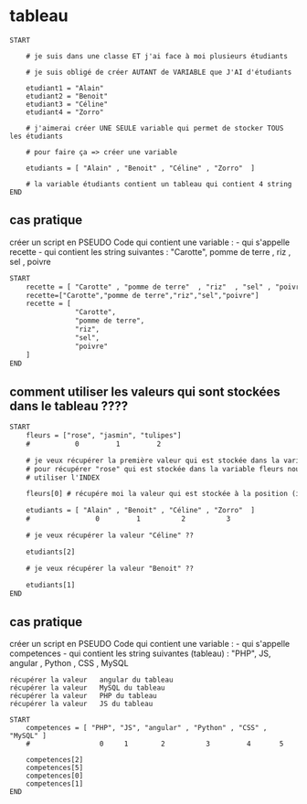 # tableau 

```
START

    # je suis dans une classe ET j'ai face à moi plusieurs étudiants
    
    # je suis obligé de créer AUTANT de VARIABLE que J'AI d'étudiants

    etudiant1 = "Alain"
    etudiant2 = "Benoit"
    etudiant3 = "Céline"
    etudiant4 = "Zorro"

    # j'aimerai créer UNE SEULE variable qui permet de stocker TOUS les étudiants 
    
    # pour faire ça => créer une variable 

    etudiants = [ "Alain" , "Benoit" , "Céline" , "Zorro"  ]

    # la variable étudiants contient un tableau qui contient 4 string 
END
```

## cas pratique

créer un script en PSEUDO Code qui contient une variable  :
    - qui s'appelle recette 
    - qui contient les string suivantes : "Carotte", pomme de terre , riz , sel , poivre  
   <!--  - 
    - céleri -->

```txt
START
    recette = [ "Carotte" , "pomme de terre"  , "riz"  , "sel" , "poivre"]
    recette=["Carotte","pomme de terre","riz","sel","poivre"]
    recette = [
                "Carotte",
                "pomme de terre",
                "riz",
                "sel",
                "poivre"
    ]
END
```

## comment utiliser les valeurs qui sont stockées dans le tableau  ????

```txt
START
    fleurs = ["rose", "jasmin", "tulipes"]
    #           0         1         2 

    # je veux récupérer la première valeur qui est stockée dans la variable fleurs qui est un tableau
    # pour récupérer "rose" qui est stockée dans la variable fleurs nous allons utiliser la POSITION de la valeur dans le tableau 
    # utiliser l'INDEX

    fleurs[0] # récupére moi la valeur qui est stockée à la position (index) 0 dans la variable fleurs (qui est tableau) 

    etudiants = [ "Alain" , "Benoit" , "Céline" , "Zorro"  ]
    #                0         1          2          3

    # je veux récupérer la valeur "Céline" ??

    etudiants[2]

    # je veux récupérer la valeur "Benoit" ??

    etudiants[1]
END
```


## cas pratique

créer un script en PSEUDO Code qui contient une variable  :
    - qui s'appelle competences 
    - qui contient les string suivantes (tableau) : "PHP", JS, angular , Python , CSS , MySQL
        
    récupérer la valeur   angular du tableau
    récupérer la valeur   MySQL du tableau
    récupérer la valeur   PHP du tableau
    récupérer la valeur   JS du tableau


```
START
    competences = [ "PHP", "JS", "angular" , "Python" , "CSS" , "MySQL" ]
    #                 0     1        2          3         4       5

    competences[2]
    competences[5]
    competences[0]
    competences[1]
END
```